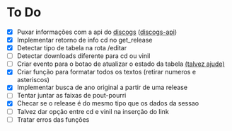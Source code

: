 # To Do

 - [x] Puxar informações com a api do [discogs](https://www.discogs.com/developers/) ([discogs-api](https://pypi.org/project/discogs-api/))
 - [x] Implementar retorno de info cd no get_release
 - [x] Detectar tipo de tabela na rota /editar
 - [ ] Detectar downloads diferente para cd ou vinil
 - [ ] Criar evento para o botao de atualizar o estado da tabela [(talvez ajude)](https://stackoverflow.com/questions/30040782/saving-handsontable-data-with-flask)
 - [x] Criar função para formatar todos os textos (retirar numeros e asteriscos)
 - [x] Implementar busca de ano original a partir de uma release
 - [ ] Tentar juntar as faixas de pout-pourri
 - [x] Checar se o release é do mesmo tipo que os dados da sessao
 - [ ] Talvez dar opção entre cd e vinil na inserção do link
 - [ ] Tratar erros das funções